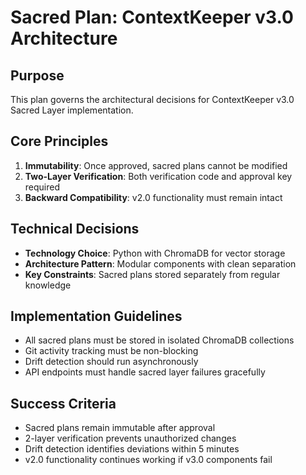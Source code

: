 # Sacred Plan: ContextKeeper v3.0 Architecture

## Purpose
This plan governs the architectural decisions for ContextKeeper v3.0 Sacred Layer implementation.

## Core Principles
1. **Immutability**: Once approved, sacred plans cannot be modified
2. **Two-Layer Verification**: Both verification code and approval key required
3. **Backward Compatibility**: v2.0 functionality must remain intact

## Technical Decisions
- **Technology Choice**: Python with ChromaDB for vector storage
- **Architecture Pattern**: Modular components with clean separation
- **Key Constraints**: Sacred plans stored separately from regular knowledge

## Implementation Guidelines
- All sacred plans must be stored in isolated ChromaDB collections
- Git activity tracking must be non-blocking
- Drift detection should run asynchronously
- API endpoints must handle sacred layer failures gracefully

## Success Criteria
- Sacred plans remain immutable after approval
- 2-layer verification prevents unauthorized changes
- Drift detection identifies deviations within 5 minutes
- v2.0 functionality continues working if v3.0 components fail